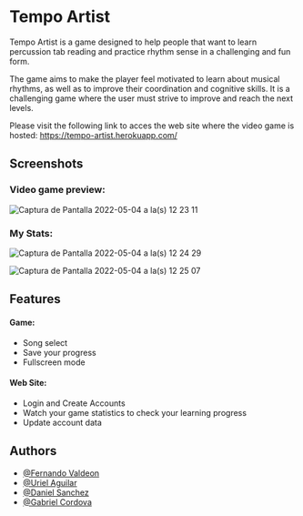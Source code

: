 
# Tempo Artist

Tempo Artist is a game designed to help people that want to learn percussion tab reading and practice rhythm sense in a challenging and fun form.

The game aims to make the player feel motivated to learn about musical rhythms, as well as to improve their coordination and cognitive skills. It is a challenging game where the user must strive to improve and reach the next levels.

Please visit the following link to acces the web site where
the video game is hosted: https://tempo-artist.herokuapp.com/



## Screenshots

### Video game preview:
![Captura de Pantalla 2022-05-04 a la(s) 12 23 11](https://user-images.githubusercontent.com/57450093/166744171-476e8b66-544c-4510-acac-948d9aeacf90.png)


### My Stats:
![Captura de Pantalla 2022-05-04 a la(s) 12 24 29](https://user-images.githubusercontent.com/57450093/166744366-852f23a2-6a99-4ee5-af8a-ed84c20d7118.png)

![Captura de Pantalla 2022-05-04 a la(s) 12 25 07](https://user-images.githubusercontent.com/57450093/166744465-cbac7990-4299-4953-ab25-21bd7905cdb2.png)


## Features
#### Game:
- Song select
- Save your progress
- Fullscreen mode


#### Web Site:
- Login and Create Accounts
- Watch your game statistics to check your learning progress
- Update account data




## Authors

- [@Fernando Valdeon](https://github.com/lfvm)
- [@Uriel Aguilar](https://github.com/u-urieldev)
- [@Daniel Sanchez](https://github.com/danielsanchezsa)
- [@Gabriel Cordova](https://github.com/gabocordova07)
